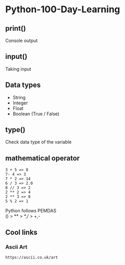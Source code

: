 # Python-100-Day-Learning

## print()
Console output

## input()
Taking input

## Data types
* String
* Integer
* Float
* Boolean (True / False)

## type()
Check data type of the variable

## mathematical operator
```text
3 + 5 => 8
7- 4 => 3
7 * 2 => 14
6 / 3 => 2.0
8 // 3 => 2
2 ** 2 => 4
2 ** 3 => 8
5 % 2 => 1
```
Python follows PEMDAS  
()  >  ** >  *,/  >  +,-




## Cool links

### Ascii Art
```text
https://ascii.co.uk/art
```

[//]: # ()